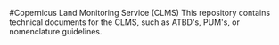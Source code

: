 #Copernicus Land Monitoring Service (CLMS)
This repository contains technical documents for the CLMS, such as ATBD's, PUM's, or nomenclature guidelines.

